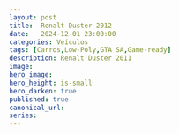 ```yaml
---
layout: post
title:  Renalt Duster 2012
date:   2024-12-01 23:00:00
categories: Veículos
tags: [Carros,Low-Poly,GTA SA,Game-ready]
description: Renalt Duster 2011
image:
hero_image:
hero_height: is-small
hero_darken: true
published: true
canonical_url: 
series:
---
```

